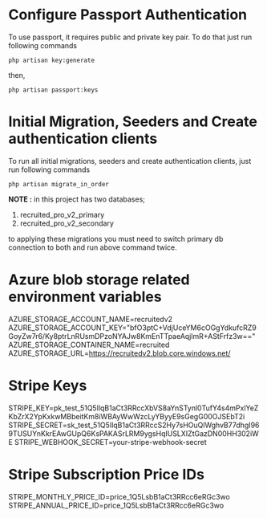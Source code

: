 # Configure Passport Authentication
To use passport, it requires public and private key pair. To do that just run following commands

`php artisan key:generate`

then,

`php artisan passport:keys`

# Initial Migration, Seeders and Create authentication clients
To run all initial migrations, seeders and create authentication clients, just run following commands

`php artisan migrate_in_order`

**NOTE :** in this project has two databases;
1.	recruited_pro_v2_primary
2.	recruited_pro_v2_secondary

to applying these migrations you must need to switch primary db connection to both and run above command twice.


# Azure blob storage related environment variables 

AZURE_STORAGE_ACCOUNT_NAME=recruitedv2
AZURE_STORAGE_ACCOUNT_KEY="bfO3ptC+VdjUceYM6cOGgYdkufcRZ9GoyZw7r6/Ky8ptrLnRUsmDPzoNYAJw8KmEnTTpaeAqjlmR+AStFrfz3w=="
AZURE_STORAGE_CONTAINER_NAME=recruited
AZURE_STORAGE_URL=https://recruitedv2.blob.core.windows.net/


# Stripe Keys
STRIPE_KEY=pk_test_51Q5IlqB1aCt3RRccXbVS8aYnSTynl0TufY4s4mPxlYeZKbZrX2YpKxkwMBbeitKm8iWBAyWwWzcLyYByyE9sGegG00OJSEbT2i
STRIPE_SECRET=sk_test_51Q5IlqB1aCt3RRccS2Hy7sHOuQlWghvB77dhgI969TUSUYnKkrEAwGUpQ6KsPAKASrLRM9ygsHqIUSLXIZtGazDN00HH302iWE
STRIPE_WEBHOOK_SECRET=your-stripe-webhook-secret
# Stripe Subscription Price IDs
STRIPE_MONTHLY_PRICE_ID=price_1Q5LsbB1aCt3RRcc6eRGc3wo 
STRIPE_ANNUAL_PRICE_ID=price_1Q5LsbB1aCt3RRcc6eRGc3wo